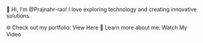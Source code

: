 👋 Hi, I'm @Prajnahr-rao! I love exploring technology and creating innovative solutions.

🌐 Check out my portfolio: View Here
🎥 Learn more about me: Watch My Video

